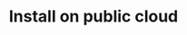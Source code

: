 ---
menu:
  default:
    identifier: ko-guides-hosting-hosting-options-self-managed-install-on-public-cloud-_index
    parent: self-managed
title: Install on public cloud
url: guides/hosting/self-managed/install-on-public-cloud
weight: 3
---